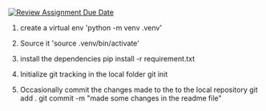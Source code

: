 [![Review Assignment Due Date](https://classroom.github.com/assets/deadline-readme-button-22041afd0340ce965d47ae6ef1cefeee28c7c493a6346c4f15d667ab976d596c.svg)](https://classroom.github.com/a/j4nA2ysR)
1. create a virtual env
    'python -m venv .venv'

2. Source it 
    'source .venv/bin/activate'

3. install the dependencies
    pip install -r requirement.txt

4. Initialize git tracking in the local folder
    git init

5. Occasionally commit the changes made to the to the local repository 
    git add .
    git commit -m "made some changes in the readme file" 